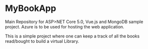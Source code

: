 # MyBookApp
Main Repository for ASP>NET Core 5.0, Vue.js and MongoDB sample project. Azure is to be used for hosting the web application.

This is a simple project where one can keep a track of all the books read/bought to build a virtual Library.
